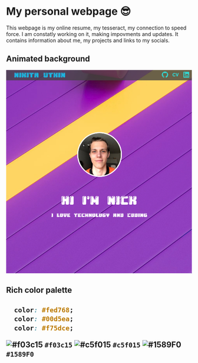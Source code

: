 # My personal webpage :sunglasses:
This webpage is my online resume, my tesseract, my connection to speed force.
I am constatly working on it, making impovments and updates.
It contains information about me, my projects and links to my socials.

<h2>Animated background</h2>

![sample of a webpage](./sample1.jpg)

<h2>Rich color palette<h2>
  
```css
  color: #fed768;
  color: #00d5ea;
  color: #f75dce;
```
![#f03c15](https://via.placeholder.com/15/f03c15) `#f03c15`
![#c5f015](https://via.placeholder.com/15/c5f015/000000?text=+) `#c5f015`
![#1589F0](https://via.placeholder.com/15/1589F0/000000?text=+) `#1589F0`

